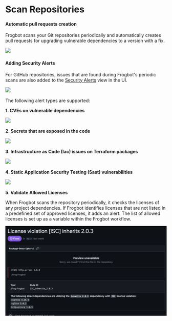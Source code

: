 # Scan Repositories

#### Automatic pull requests creation

Frogbot scans your Git repositories periodically and automatically creates pull requests for upgrading vulnerable dependencies to a version with a fix.
  
  ![](../.gitbook/assets/fix-pr.png)

#### Adding Security Alerts

For GitHub repositories, issues that are found during Frogbot's periodic scans are also added to the [Security Alerts](https://docs.github.com/en/code-security/code-scanning/automatically-scanning-your-code-for-vulnerabilities-and-errors/managing-code-scanning-alerts-for-your-repository) view in the UI. 

![](../.gitbook/assets/github-code-scanning.png)

The following alert types are supported:

**1. CVEs on vulnerable dependencies**


![](../.gitbook/assets/github-code-scanning-content.png)

**2. Secrets that are exposed in the code**

![](../.gitbook/assets/github-code-scanning-secrets-content.png)

**3. Infrastructure as Code (Iac) issues on Terraform packages**

![](../.gitbook/assets/github-code-scanning-iac-content.png)

**4. Static Application Security Testing (Sast) vulnerabilities**

![](../.gitbook/assets/github-code-scanning-sast-content.png)

**5. Validate Allowed Licenses**

When Frogbot scans the repository periodically, it checks the licenses of any project dependencies. If Frogbot identifies licenses that are not listed in a predefined set of approved licenses, it adds an alert. The list of allowed licenses is set up as a variable within the Frogbot workflow.



![](../.gitbook/assets/github-code-scanning-license-violation-content.png)